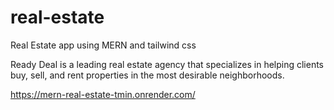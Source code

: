 # real-estate
Real Estate app using MERN and tailwind css

Ready Deal is a leading real estate agency that specializes in helping clients buy, sell, and rent properties in the most desirable neighborhoods.

https://mern-real-estate-tmin.onrender.com/

